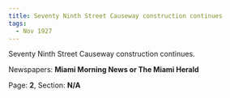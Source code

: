 ```yaml
---  
title: Seventy Ninth Street Causeway construction continues  
tags:  
  - Nov 1927  
---  
```

  
Seventy Ninth Street Causeway construction continues.  
  
Newspapers: **Miami Morning News or The Miami Herald**  
  
Page: **2**, Section: **N/A** 
